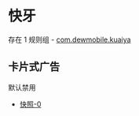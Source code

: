 # 快牙

存在 1 规则组 - [com.dewmobile.kuaiya](/src/apps/com.dewmobile.kuaiya.ts)

## 卡片式广告

默认禁用

- [快照-0](https://i.gkd.li/import/13477048)
